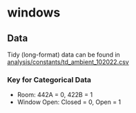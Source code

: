 # windows

## Data
Tidy (long-format) data can be found in [analysis/constants/td_ambient_102022.csv](https://github.com/juliet29/windows/blob/main/analysis/constants/td_ambient_102022.csv)

### Key for Categorical Data
* Room: 442A = 0, 422B = 1
* Window Open: Closed = 0, Open = 1